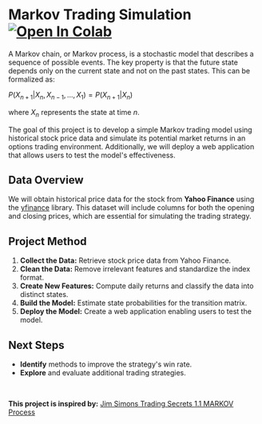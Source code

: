 # Markov Trading Simulation &nbsp; [![Open In Colab](https://colab.research.google.com/assets/colab-badge.svg)](https://colab.research.google.com/github/ianjure/markov-trading-simulation/blob/main/Markov_Trading_Simulation_Notebook.ipynb)
A Markov chain, or Markov process, is a stochastic model that describes a sequence of possible events.
The key property is that the future state depends only on the current state and not on the past states. This can be formalized as:

$P(X_{n+1}|X_n,X_{n-1},...,X_1) = P(X_{n+1}|X_n)$

where $X_n$ represents the state at time $n$.

The goal of this project is to develop a simple Markov trading model using historical stock price data and simulate its potential market returns in an options trading environment. Additionally, we will deploy a web application that allows users to test the model's effectiveness.

## Data Overview
We will obtain historical price data for the stock from **Yahoo Finance** using the [yfinance](https://pypi.org/project/yfinance/) library. This dataset will include columns for both the opening and closing prices, which are essential for simulating the trading strategy.

## Project Method
1. **Collect the Data:** Retrieve stock price data from Yahoo Finance.
2. **Clean the Data:** Remove irrelevant features and standardize the index format.
3. **Create New Features:** Compute daily returns and classify the data into distinct states.
4. **Build the Model:** Estimate state probabilities for the transition matrix.
5. **Deploy the Model:** Create a web application enabling users to test the model.

## Next Steps
* **Identify** methods to improve the strategy's win rate.
* **Explore** and evaluate additional trading strategies.

<br>

**This project is inspired by:** [Jim Simons Trading Secrets 1.1 MARKOV Process](https://youtu.be/gA0egjZcRB0?si=fLeK8eZRyByx-TnU)
